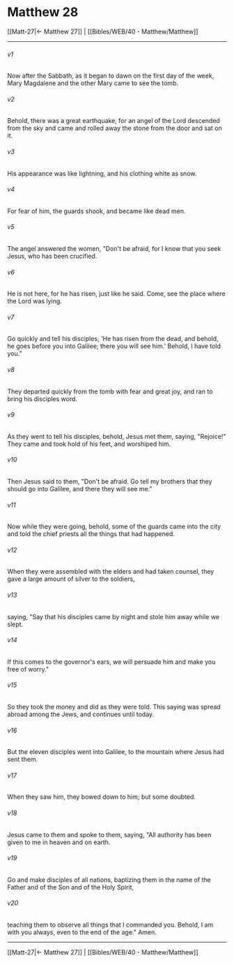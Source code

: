 # Matthew 28

[[Matt-27|← Matthew 27]] | [[Bibles/WEB/40 - Matthew/Matthew]]
***



###### v1 
Now after the Sabbath, as it began to dawn on the first day of the week, Mary Magdalene and the other Mary came to see the tomb. 

###### v2 
Behold, there was a great earthquake, for an angel of the Lord descended from the sky and came and rolled away the stone from the door and sat on it. 

###### v3 
His appearance was like lightning, and his clothing white as snow. 

###### v4 
For fear of him, the guards shook, and became like dead men. 

###### v5 
The angel answered the women, "Don't be afraid, for I know that you seek Jesus, who has been crucified. 

###### v6 
He is not here, for he has risen, just like he said. Come, see the place where the Lord was lying. 

###### v7 
Go quickly and tell his disciples, 'He has risen from the dead, and behold, he goes before you into Galilee; there you will see him.' Behold, I have told you." 

###### v8 
They departed quickly from the tomb with fear and great joy, and ran to bring his disciples word. 

###### v9 
As they went to tell his disciples, behold, Jesus met them, saying, "Rejoice!" They came and took hold of his feet, and worshiped him. 

###### v10 
Then Jesus said to them, "Don't be afraid. Go tell my brothers that they should go into Galilee, and there they will see me." 

###### v11 
Now while they were going, behold, some of the guards came into the city and told the chief priests all the things that had happened. 

###### v12 
When they were assembled with the elders and had taken counsel, they gave a large amount of silver to the soldiers, 

###### v13 
saying, "Say that his disciples came by night and stole him away while we slept. 

###### v14 
If this comes to the governor's ears, we will persuade him and make you free of worry." 

###### v15 
So they took the money and did as they were told. This saying was spread abroad among the Jews, and continues until today. 

###### v16 
But the eleven disciples went into Galilee, to the mountain where Jesus had sent them. 

###### v17 
When they saw him, they bowed down to him; but some doubted. 

###### v18 
Jesus came to them and spoke to them, saying, "All authority has been given to me in heaven and on earth. 

###### v19 
Go and make disciples of all nations, baptizing them in the name of the Father and of the Son and of the Holy Spirit, 

###### v20 
teaching them to observe all things that I commanded you. Behold, I am with you always, even to the end of the age." Amen.

***
[[Matt-27|← Matthew 27]] | [[Bibles/WEB/40 - Matthew/Matthew]]
